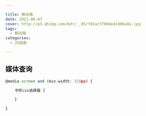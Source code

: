 ```yaml
---

title: 移动端
date: 2021-06-07
cover: http://p3.qhimg.com/bdr/__85/t01ac5f004e4c80ba8a.jpg
tags:
  - 移动端
categories:
  - JS指南

---
```


## 媒体查询

```javascript
@media screen and (min-width: 320px) {

	书写css选择器 {

	}

}
```

